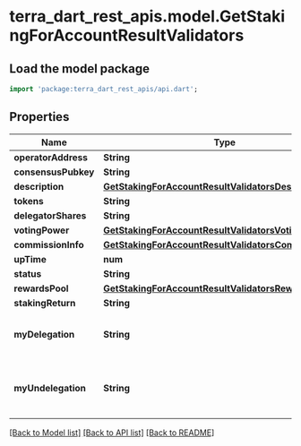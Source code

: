 # terra_dart_rest_apis.model.GetStakingForAccountResultValidators

## Load the model package
```dart
import 'package:terra_dart_rest_apis/api.dart';
```

## Properties
Name | Type | Description | Notes
------------ | ------------- | ------------- | -------------
**operatorAddress** | **String** |  | 
**consensusPubkey** | **String** |  | 
**description** | [**GetStakingForAccountResultValidatorsDescription**](GetStakingForAccountResultValidatorsDescription.md) |  | 
**tokens** | **String** |  | 
**delegatorShares** | **String** |  | 
**votingPower** | [**GetStakingForAccountResultValidatorsVotingPower**](GetStakingForAccountResultValidatorsVotingPower.md) |  | 
**commissionInfo** | [**GetStakingForAccountResultValidatorsCommissionInfo**](GetStakingForAccountResultValidatorsCommissionInfo.md) |  | 
**upTime** | **num** |  | 
**status** | **String** |  | 
**rewardsPool** | [**GetStakingForAccountResultValidatorsRewardsPool**](GetStakingForAccountResultValidatorsRewardsPool.md) |  | 
**stakingReturn** | **String** |  | 
**myDelegation** | **String** | The amount of user delegation to this validator | 
**myUndelegation** | **String** | Undelegation information of user in progress in this validator | 

[[Back to Model list]](../README.md#documentation-for-models) [[Back to API list]](../README.md#documentation-for-api-endpoints) [[Back to README]](../README.md)



